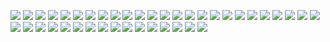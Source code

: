 ![](img/apt-get/fig1.png?raw=true)
![](img/apt-get/fig2.png?raw=true)
![](img/apt-get/fig3.png?raw=true)
![](img/apt-get/fig4.png?raw=true)
![](img/apt-get/fig5.png?raw=true)
![](img/apt-get/fig6.png?raw=true)
![](img/apt-get/fig7.png?raw=true)
![](img/apt-get/fig8.png?raw=true)
![](img/apt-get/fig9.png?raw=true)
![](img/apt-get/fig10.png?raw=true)
![](img/apt-get/fig11.png?raw=true)
![](img/apt-get/fig12.png?raw=true)
![](img/apt-get/fig13.png?raw=true)
![](img/apt-get/fig14.png?raw=true)
![](img/apt-get/fig15.png?raw=true)
![](img/apt-get/fig16.png?raw=true)
![](img/apt-get/fig17.png?raw=true)
![](img/apt-get/fig1.png?raw=true)
![](img/apt-get/fig1.png?raw=true)
![](img/apt-get/fig1.png?raw=true)
![](img/apt-get/fig1.png?raw=true)
![](img/apt-get/fig1.png?raw=true)
![](img/apt-get/fig1.png?raw=true)
![](img/apt-get/fig1.png?raw=true)
![](img/apt-get/fig1.png?raw=true)
![](img/apt-get/fig1.png?raw=true)
![](img/apt-get/fig1.png?raw=true)
![](img/apt-get/fig1.png?raw=true)
![](img/apt-get/fig1.png?raw=true)
![](img/apt-get/fig1.png?raw=true)
![](img/apt-get/fig1.png?raw=true)
![](img/apt-get/fig1.png?raw=true)
![](img/apt-get/fig1.png?raw=true)
![](img/apt-get/fig1.png?raw=true)
![](img/apt-get/fig1.png?raw=true)
![](img/apt-get/fig1.png?raw=true)
![](img/apt-get/fig1.png?raw=true)
![](img/apt-get/fig1.png?raw=true)
![](img/apt-get/fig1.png?raw=true)
![](img/apt-get/fig1.png?raw=true)
![](img/apt-get/fig1.png?raw=true)
<!--stackedit_data:
eyJoaXN0b3J5IjpbLTQ4MDMyOTk1Ml19
-->